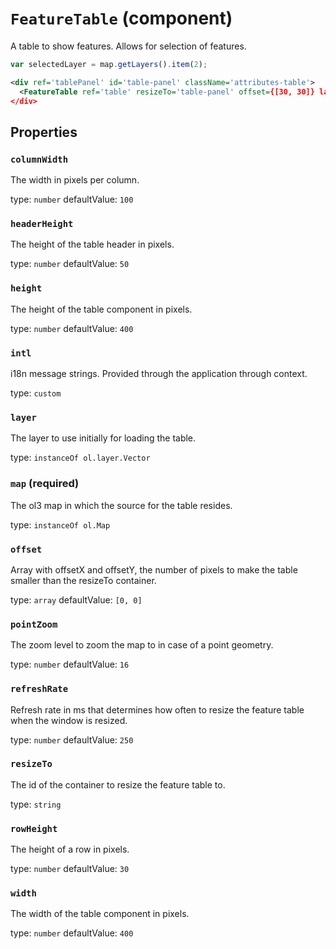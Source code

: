 `FeatureTable` (component)
==========================

A table to show features. Allows for selection of features.

```javascript
var selectedLayer = map.getLayers().item(2);
```

```xml
<div ref='tablePanel' id='table-panel' className='attributes-table'>
  <FeatureTable ref='table' resizeTo='table-panel' offset={[30, 30]} layer={selectedLayer} map={map} />
</div>
```

Properties
----------

### `columnWidth`

The width in pixels per column.

type: `number`
defaultValue: `100`


### `headerHeight`

The height of the table header in pixels.

type: `number`
defaultValue: `50`


### `height`

The height of the table component in pixels.

type: `number`
defaultValue: `400`


### `intl`

i18n message strings. Provided through the application through context.

type: `custom`


### `layer`

The layer to use initially for loading the table.

type: `instanceOf ol.layer.Vector`


### `map` (required)

The ol3 map in which the source for the table resides.

type: `instanceOf ol.Map`


### `offset`

Array with offsetX and offsetY, the number of pixels to make the table smaller than the resizeTo container.

type: `array`
defaultValue: `[0, 0]`


### `pointZoom`

The zoom level to zoom the map to in case of a point geometry.

type: `number`
defaultValue: `16`


### `refreshRate`

Refresh rate in ms that determines how often to resize the feature table when the window is resized.

type: `number`
defaultValue: `250`


### `resizeTo`

The id of the container to resize the feature table to.

type: `string`


### `rowHeight`

The height of a row in pixels.

type: `number`
defaultValue: `30`


### `width`

The width of the table component in pixels.

type: `number`
defaultValue: `400`

